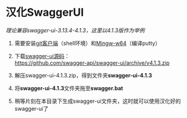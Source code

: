 # 汉化SwaggerUI

*理论兼容swagger-ui-3.13.4-4.1.3，这里以4.1.3版作为举例*  

1. 需要安装[git客户端](https://git-scm.com/download/win)（shell环境）和[Mingw-w64](https://sourceforge.net/projects/mingw-w64/files/)（编译putty）

2. 下载[swagger-ui源码](https://github.com/swagger-api/swagger-ui/releases)：  
    https://github.com/swagger-api/swagger-ui/archive/v4.1.3.zip

3. 解压swagger-ui-4.1.3.zip，得到文件夹**swagger-ui-4.1.3**

4. 将**swagger-ui-4.1.3**文件夹拖至**swagger.bat**  

5. 稍等片刻在本目录下生成swagger-ui文件夹，这时就可以使用汉化好的swagger-ui了
